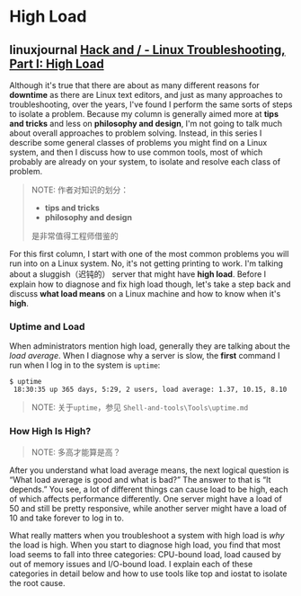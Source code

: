 # High Load



## linuxjournal [Hack and / - Linux Troubleshooting, Part I: High Load](https://www.linuxjournal.com/article/10688)

Although it's true that there are about as many different reasons for **downtime** as there are Linux text editors, and just as many approaches to troubleshooting, over the years, I've found I perform the same sorts of steps to isolate a problem. Because my column is generally aimed more at **tips and tricks** and less on **philosophy and design**, I'm not going to talk much about overall approaches to problem solving. Instead, in this series I describe some general classes of problems you might find on a Linux system, and then I discuss how to use common tools, most of which probably are already on your system, to isolate and resolve each class of problem.

> NOTE: 作者对知识的划分：
>
> - **tips and tricks**
> - **philosophy and design**
>
> 是非常值得工程师借鉴的

For this first column, I start with one of the most common problems you will run into on a Linux system. No, it's not getting printing to work. I'm talking about a sluggish（迟钝的） server that might have **high load**. Before I explain how to diagnose and fix high load though, let's take a step back and discuss **what load means** on a Linux machine and how to know when it's **high**.

### Uptime and Load

When administrators mention high load, generally they are talking about the *load average*. When I diagnose why a server is slow, the **first** command I run when I log in to the system is `uptime`:

```
$ uptime
 18:30:35 up 365 days, 5:29, 2 users, load average: 1.37, 10.15, 8.10
```

> NOTE: 关于`uptime`，参见 `Shell-and-tools\Tools\uptime.md` 



### How High Is High?

> NOTE: 多高才能算是高？

After you understand what load average means, the next logical question is “What load average is good and what is bad?” The answer to that is “It depends.” You see, a lot of different things can cause load to be high, each of which affects performance differently. One server might have a load of 50 and still be pretty responsive, while another server might have a load of 10 and take forever to log in to.

What really matters when you troubleshoot a system with high load is *why* the load is high. When you start to diagnose high load, you find that most load seems to fall into three categories: CPU-bound load, load caused by out of memory issues and I/O-bound load. I explain each of these categories in detail below and how to use tools like top and iostat to isolate the root cause.